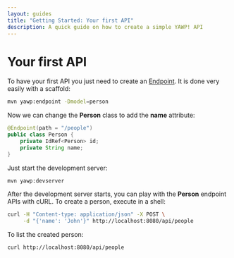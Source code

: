 ```yaml
---
layout: guides
title: "Getting Started: Your first API"
description: A quick guide on how to create a simple YAWP! API
---
```

# Your first API

To have your first API you just need to create an [Endpoint](/guides/api/models). It is done very
easily with a scaffold:

~~~ bash
mvn yawp:endpoint -Dmodel=person
~~~

Now we can change the __Person__ class to add the __name__ attribute:

~~~ java
@Endpoint(path = "/people")
public class Person {
    private IdRef<Person> id;
    private String name;
}
~~~

Just start the development server:

~~~ bash
mvn yawp:devserver
~~~

After the development server starts, you can play with the __Person__ endpoint APIs with cURL. To create a person,
execute in a shell:

~~~ bash
curl -H "Content-type: application/json" -X POST \
     -d "{'name': 'John'}" http://localhost:8080/api/people
~~~

To list the created person:

~~~ bash
curl http://localhost:8080/api/people
~~~
